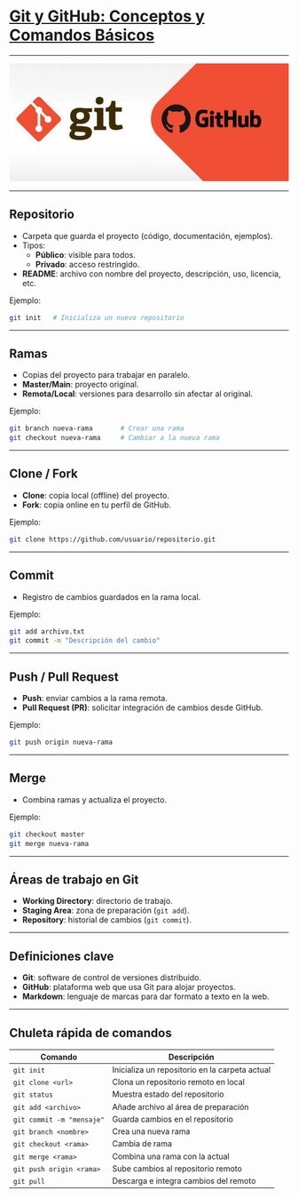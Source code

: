 # [Git y GitHub: Conceptos y Comandos Básicos](README.md)

---
<img src="img/git-github.webp" alt="Github"/>

---
##  Repositorio
- Carpeta que guarda el proyecto (código, documentación, ejemplos).  
- Tipos: 
  - **Público**: visible para todos.  
  - **Privado**: acceso restringido.  
- **README**: archivo con nombre del proyecto, descripción, uso, licencia, etc.  

Ejemplo:  
```bash
git init   # Inicializa un nuevo repositorio
```

---

##  Ramas
- Copias del proyecto para trabajar en paralelo.  
- **Master/Main**: proyecto original.  
- **Remota/Local**: versiones para desarrollo sin afectar al original.  

Ejemplo:  
```bash
git branch nueva-rama       # Crear una rama
git checkout nueva-rama     # Cambiar a la nueva rama
```

---

##  Clone / Fork
- **Clone**: copia local (offline) del proyecto.  
- **Fork**: copia online en tu perfil de GitHub.  

Ejemplo:  
```bash
git clone https://github.com/usuario/repositorio.git
```

---

##  Commit
- Registro de cambios guardados en la rama local.  

Ejemplo:  
```bash
git add archivo.txt
git commit -m "Descripción del cambio"
```

---

##  Push / Pull Request
- **Push**: enviar cambios a la rama remota.  
- **Pull Request (PR)**: solicitar integración de cambios desde GitHub.  

Ejemplo:  
```bash
git push origin nueva-rama
```

---

##  Merge
- Combina ramas y actualiza el proyecto.  

Ejemplo:  
```bash
git checkout master
git merge nueva-rama
```

---

##  Áreas de trabajo en Git
- **Working Directory**: directorio de trabajo.  
- **Staging Area**: zona de preparación (`git add`).  
- **Repository**: historial de cambios (`git commit`).  

---

##  Definiciones clave
- **Git**: software de control de versiones distribuido.  
- **GitHub**: plataforma web que usa Git para alojar proyectos.  
- **Markdown**: lenguaje de marcas para dar formato a texto en la web.  

---

##  Chuleta rápida de comandos

| Comando | Descripción |
|---------|-------------|
| `git init` | Inicializa un repositorio en la carpeta actual |
| `git clone <url>` | Clona un repositorio remoto en local |
| `git status` | Muestra estado del repositorio |
| `git add <archivo>` | Añade archivo al área de preparación |
| `git commit -m "mensaje"` | Guarda cambios en el repositorio |
| `git branch <nombre>` | Crea una nueva rama |
| `git checkout <rama>` | Cambia de rama |
| `git merge <rama>` | Combina una rama con la actual |
| `git push origin <rama>` | Sube cambios al repositorio remoto |
| `git pull` | Descarga e integra cambios del remoto |
